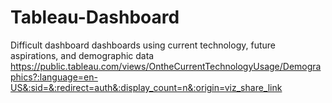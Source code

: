 # Tableau-Dashboard
Difficult dashboard dashboards using current technology, future aspirations, and demographic data
https://public.tableau.com/views/OntheCurrentTechnologyUsage/Demographics?:language=en-US&:sid=&:redirect=auth&:display_count=n&:origin=viz_share_link
